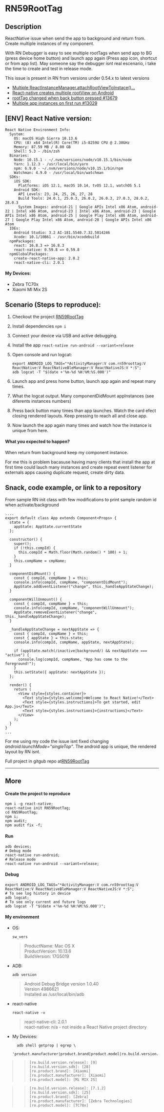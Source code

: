 # RN59RootTag

## Description

ReactNative issue when send the app to background and return from. Create multiple instances of my component.

With RN Debugger is easy to see multiple rootTags when send app to BG (press device home button) and launch app again (Press app icon, shortcut or from app list). May someone say the debugger isnt real escenario, i take the time to create and test in release mode.

This issue is present in RN from versions under 0.54.x to latest versions

- [Multiple ReactInstanceManager.attachRootViewToInstace()...](https://github.com/facebook/react-native/issues/18081)
- [React-native creates multiple rootView on Android](https://stackoverflow.com/questions/48987915/react-native-creates-multiple-rootview-on-android)
- [rootTag changed when back button pressed #13679](https://github.com/facebook/react-native/issues/13679)
- [Multiple app instances on first run #13029](https://github.com/facebook/react-native/issues/13029)

## [ENV] React Native version:

```
React Native Environment Info:
  System:
    OS: macOS High Sierra 10.13.6
    CPU: (8) x64 Intel(R) Core(TM) i5-8259U CPU @ 2.30GHz
    Memory: 87.59 MB / 8.00 GB
    Shell: 5.3 - /bin/zsh
  Binaries:
    Node: 10.15.1 - ~/.nvm/versions/node/v10.15.1/bin/node
    Yarn: 1.12.3 - /usr/local/bin/yarn
    npm: 6.9.0 - ~/.nvm/versions/node/v10.15.1/bin/npm
    Watchman: 4.9.0 - /usr/local/bin/watchman
  SDKs:
    iOS SDK:
      Platforms: iOS 12.1, macOS 10.14, tvOS 12.1, watchOS 5.1
    Android SDK:
      API Levels: 23, 24, 25, 26, 27, 28
      Build Tools: 24.0.1, 25.0.3, 26.0.2, 26.0.3, 27.0.3, 28.0.2, 28.0.3
      System Images: android-21 | Google APIs Intel x86 Atom, android-22 | Intel x86 Atom, android-23 | Intel x86 Atom, android-23 | Google APIs Intel x86 Atom, android-25 | Google Play Intel x86 Atom, android-27 | Google Play Intel x86 Atom, android-28 | Google APIs Intel x86 Atom
  IDEs:
    Android Studio: 3.2 AI-181.5540.7.32.5014246
    Xcode: 10.1/10B61 - /usr/bin/xcodebuild
  npmPackages:
    react: 16.8.3 => 16.8.3
    react-native: 0.59.8 => 0.59.8
  npmGlobalPackages:
    create-react-native-app: 2.0.2
    react-native-cli: 2.0.1
```

#### My Devices:

- Zebra TC70x
- Xiaomi MI Mix 2S

## Scenario (Steps to reproduce):

1. Checkout the project [RN59RootTag](https://github.com/castocolina/RN59RootTag)
2. Install dependencies `npm i`
3. Connect your device via USB and active debugging.
4. Install the app `react-native run-android --variant=release`
5. Open console and run logcat:

   ```
   export ANDROID_LOG_TAGS="*ActivityManager:V com.rn59roottag:V ReactNative:V ReactNativeBleManager:V ReactNativeJS:V *:S";
   adb logcat -T "$(date +'%m-%d %H:%M:%S.000')"
   ```

6. Launch app and press home button, launch app again and repeat many times.
7. What the logcat output. Many componentDidMount appInstances (see diferents instances numbers)
8. Press back button many times than app launches. Watch the card efect closing rendered layouts. Keep pressing to reach all and close app.
9. Now launch the app again many times and watch how the instance is unique from here.

#### What you expected to happen?

When return from background keep my component instance.

For me this is problem bacasuse having many clients that install the app at first time could lauch many instances and create repeat event listener for externals apps causing duplicate request, create dirty data.

## Snack, code example, or link to a repository

From sample RN init class with few modifications to print sample random id when activate/background

```
....
export default class App extends Component<Props> {
  state = {
    appState: AppState.currentState
  };

  constructor() {
    super();
    if (!this.compId) {
      this.compId = Math.floor(Math.random() * 100) + 1;
    }
    this.compName = cmpName;
  }

  componentDidMount() {
    const { compId, compName } = this;
    console.info(compId, compName, "componentDidMount");
    AppState.addEventListener("change", this._handleAppStateChange);
  }

  componentWillUnmount() {
    const { compId, compName } = this;
    console.info(compId, compName, "componentWillUnmount");
    AppState.removeEventListener("change", this._handleAppStateChange);
  }

  _handleAppStateChange = nextAppState => {
    const { compId, compName } = this;
    const { appState } = this.state;
    console.info(compId, compName, appState, nextAppState);

    if (appState.match(/inactive|background/) && nextAppState === "active") {
      console.log(compId, compName, "App has come to the foreground!");
    }
    this.setState({ appState: nextAppState });
  };

  render() {
    return (
      <View style={styles.container}>
        <Text style={styles.welcome}>Welcome to React Native!</Text>
        <Text style={styles.instructions}>To get started, edit App.js</Text>
        <Text style={styles.instructions}>{instructions}</Text>
      </View>
    );
  }
}
...
```

For me using my code the issue isnt fixed changing _android:launchMode="singleTop"_. The android app is unique, the rendered layout by RN isnt.

Full project in gitgub repo at[RN59RootTag](https://github.com/castocolina/RN59RootTag)

---

## More

#### Create the project to reproduce

    npm i -g react-native;
    react-native init RN59RootTag;
    cd RN59RootTag;
    npm i;
    npm audit;
    npm audit fix -f;

#### Run

    adb devices;
    # Debug mode
    react-native run-android;
    # Release mode
    react-native run-android --variant=release;

#### Debug

    export ANDROID_LOG_TAGS="*ActivityManager:V com.rn59roottag:V ReactNative:V ReactNativeBleManager:V ReactNativeJS:V *:S";
    # To see log history in device
    adb logcat;
    # To see only current and future logs
    adb logcat -T "$(date +'%m-%d %H:%M:%S.000')";

#### My environment

- OS:

  `sw_vers`

  > ProductName: Mac OS X<br/>
  > ProductVersion: 10.13.6<br/>
  > BuildVersion: 17G5019

- ADB:

  `adb version`

  > Android Debug Bridge version 1.0.40<br/>
  > Version 4986621<br/>
  > Installed as /usr/local/bin/adb

- react-native

  `react-native -v`

  > react-native-cli: 2.0.1 <br/>
  > react-native: n/a - not inside a React Native project directory

- My Devices:

  ```
    adb shell getprop | egrep \
    'product.manufacturer|product.brand|product.model|ro.build.version.release|ro.build.version.sdk'
  ```

> > ```
> > [ro.build.version.release]: [9]
> > [ro.build.version.sdk]: [28]
> > [ro.product.brand]: [Xiaomi]
> > [ro.product.manufacturer]: [Xiaomi]
> > [ro.product.model]: [Mi MIX 2S]
> > ```

> > ```
> > [ro.build.version.release]: [7.1.2]
> > [ro.build.version.sdk]: [25]
> > [ro.product.brand]: [Zebra]
> > [ro.product.manufacturer]: [Zebra Technologies]
> > [ro.product.model]: [TC70x]
> > ```
